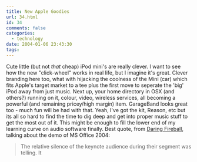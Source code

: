```yaml
---
title: New Apple Goodies
url: 34.html
id: 34
comments: false
categories:
  - technology
date: 2004-01-06 23:43:30
tags:
---
```


Cute little (but not _that_ cheap) iPod mini's are really clever. I want to see how the new "click-wheel" works in real life, but I imagine it's great. Clever branding here too, what with hijacking the coolness of the Mini (car) which fits Apple's target market to a tee plus the first move to seperate the 'big' iPod away from just music. Next up, your home directory in OSX (and others?) running on it, colour, video, wireless services, all becoming a powerful (and remaining pricey/high margin) item. GarageBand looks great too - much fun will be had with that. Yeah, I've got the kit, Reason, etc but its all so hard to find the time to dig deep and get into proper music stuff to get the most out of it. This might be enough to fill the lower end of my learning curve on audio software finally. Best quote, from [Daring Fireball](http://daringfireball.net/2004/01/a_big_garage "Daring Fireball: A Big Garage"), talking about the demo of MS Office 2004:

> The relative silence of the keynote audience during their segment was telling. It